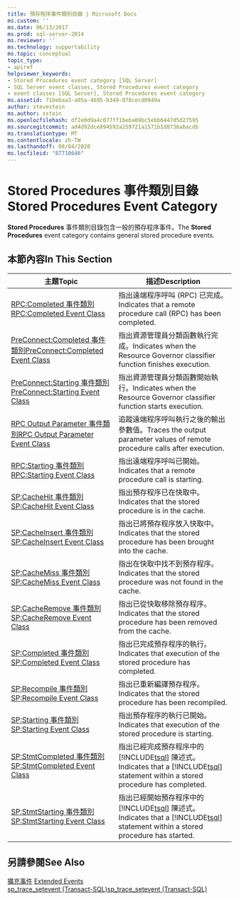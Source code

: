 ```yaml
---
title: 預存程序事件類別目錄 | Microsoft Docs
ms.custom: ''
ms.date: 06/13/2017
ms.prod: sql-server-2014
ms.reviewer: ''
ms.technology: supportability
ms.topic: conceptual
topic_type:
- apiref
helpviewer_keywords:
- Stored Procedures event category [SQL Server]
- SQL Server event classes, Stored Procedures event category
- event classes [SQL Server], Stored Procedures event category
ms.assetid: 71bebaa3-a05a-4695-b349-078cecd0949a
author: stevestein
ms.author: sstein
ms.openlocfilehash: df2e0d9a4c077ff16eba09bc5ebb6447d5d27595
ms.sourcegitcommit: ad4d92dce894592a259721a1571b1d8736abacdb
ms.translationtype: MT
ms.contentlocale: zh-TW
ms.lasthandoff: 08/04/2020
ms.locfileid: "87710646"
---
```

# <a name="stored-procedures-event-category"></a><span data-ttu-id="1fd39-102">Stored Procedures 事件類別目錄</span><span class="sxs-lookup"><span data-stu-id="1fd39-102">Stored Procedures Event Category</span></span>
  <span data-ttu-id="1fd39-103">**Stored Procedures** 事件類別目錄包含一般的預存程序事件。</span><span class="sxs-lookup"><span data-stu-id="1fd39-103">The **Stored Procedures** event category contains general stored procedure events.</span></span>  
  
## <a name="in-this-section"></a><span data-ttu-id="1fd39-104">本節內容</span><span class="sxs-lookup"><span data-stu-id="1fd39-104">In This Section</span></span>  
  
|<span data-ttu-id="1fd39-105">主題</span><span class="sxs-lookup"><span data-stu-id="1fd39-105">Topic</span></span>|<span data-ttu-id="1fd39-106">描述</span><span class="sxs-lookup"><span data-stu-id="1fd39-106">Description</span></span>|  
|-----------|-----------------|  
|[<span data-ttu-id="1fd39-107">RPC:Completed 事件類別</span><span class="sxs-lookup"><span data-stu-id="1fd39-107">RPC:Completed Event Class</span></span>](rpc-completed-event-class.md)|<span data-ttu-id="1fd39-108">指出遠端程序呼叫 (RPC) 已完成。</span><span class="sxs-lookup"><span data-stu-id="1fd39-108">Indicates that a remote procedure call (RPC) has been completed.</span></span>|  
|[<span data-ttu-id="1fd39-109">PreConnect:Completed 事件類別</span><span class="sxs-lookup"><span data-stu-id="1fd39-109">PreConnect:Completed Event Class</span></span>](preconnect-completed-event-class.md)|<span data-ttu-id="1fd39-110">指出資源管理員分類函數執行完成。</span><span class="sxs-lookup"><span data-stu-id="1fd39-110">Indicates when the Resource Governor classifier function finishes execution.</span></span>|  
|[<span data-ttu-id="1fd39-111">PreConnect:Starting 事件類別</span><span class="sxs-lookup"><span data-stu-id="1fd39-111">PreConnect:Starting Event Class</span></span>](preconnect-starting-event-class.md)|<span data-ttu-id="1fd39-112">指出資源管理員分類函數開始執行。</span><span class="sxs-lookup"><span data-stu-id="1fd39-112">Indicates when the Resource Governor classifier function starts execution.</span></span>|  
|[<span data-ttu-id="1fd39-113">RPC Output Parameter 事件類別</span><span class="sxs-lookup"><span data-stu-id="1fd39-113">RPC Output Parameter Event Class</span></span>](rpc-output-parameter-event-class.md)|<span data-ttu-id="1fd39-114">追蹤遠端程序呼叫執行之後的輸出參數值。</span><span class="sxs-lookup"><span data-stu-id="1fd39-114">Traces the output parameter values of remote procedure calls after execution.</span></span>|  
|[<span data-ttu-id="1fd39-115">RPC:Starting 事件類別</span><span class="sxs-lookup"><span data-stu-id="1fd39-115">RPC:Starting Event Class</span></span>](rpc-starting-event-class.md)|<span data-ttu-id="1fd39-116">指出遠端程序呼叫已開始。</span><span class="sxs-lookup"><span data-stu-id="1fd39-116">Indicates that a remote procedure call is starting.</span></span>|  
|[<span data-ttu-id="1fd39-117">SP:CacheHit 事件類別</span><span class="sxs-lookup"><span data-stu-id="1fd39-117">SP:CacheHit Event Class</span></span>](sp-cachehit-event-class.md)|<span data-ttu-id="1fd39-118">指出預存程序已在快取中。</span><span class="sxs-lookup"><span data-stu-id="1fd39-118">Indicates that the stored procedure is in the cache.</span></span>|  
|[<span data-ttu-id="1fd39-119">SP:CacheInsert 事件類別</span><span class="sxs-lookup"><span data-stu-id="1fd39-119">SP:CacheInsert Event Class</span></span>](sp-cacheinsert-event-class.md)|<span data-ttu-id="1fd39-120">指出已將預存程序放入快取中。</span><span class="sxs-lookup"><span data-stu-id="1fd39-120">Indicates that the stored procedure has been brought into the cache.</span></span>|  
|[<span data-ttu-id="1fd39-121">SP:CacheMiss 事件類別</span><span class="sxs-lookup"><span data-stu-id="1fd39-121">SP:CacheMiss Event Class</span></span>](sp-cachemiss-event-class.md)|<span data-ttu-id="1fd39-122">指出在快取中找不到預存程序。</span><span class="sxs-lookup"><span data-stu-id="1fd39-122">Indicates that the stored procedure was not found in the cache.</span></span>|  
|[<span data-ttu-id="1fd39-123">SP:CacheRemove 事件類別</span><span class="sxs-lookup"><span data-stu-id="1fd39-123">SP:CacheRemove Event Class</span></span>](sp-cacheremove-event-class.md)|<span data-ttu-id="1fd39-124">指出已從快取移除預存程序。</span><span class="sxs-lookup"><span data-stu-id="1fd39-124">Indicates that the stored procedure has been removed from the cache.</span></span>|  
|[<span data-ttu-id="1fd39-125">SP:Completed 事件類別</span><span class="sxs-lookup"><span data-stu-id="1fd39-125">SP:Completed Event Class</span></span>](sp-completed-event-class.md)|<span data-ttu-id="1fd39-126">指出已完成預存程序的執行。</span><span class="sxs-lookup"><span data-stu-id="1fd39-126">Indicates that execution of the stored procedure has completed.</span></span>|  
|[<span data-ttu-id="1fd39-127">SP:Recompile 事件類別</span><span class="sxs-lookup"><span data-stu-id="1fd39-127">SP:Recompile Event Class</span></span>](sp-recompile-event-class.md)|<span data-ttu-id="1fd39-128">指出已重新編譯預存程序。</span><span class="sxs-lookup"><span data-stu-id="1fd39-128">Indicates that the stored procedure has been recompiled.</span></span>|  
|[<span data-ttu-id="1fd39-129">SP:Starting 事件類別</span><span class="sxs-lookup"><span data-stu-id="1fd39-129">SP:Starting Event Class</span></span>](sp-starting-event-class.md)|<span data-ttu-id="1fd39-130">指出預存程序的執行已開始。</span><span class="sxs-lookup"><span data-stu-id="1fd39-130">Indicates that execution of the stored procedure is starting.</span></span>|  
|[<span data-ttu-id="1fd39-131">SP:StmtCompleted 事件類別</span><span class="sxs-lookup"><span data-stu-id="1fd39-131">SP:StmtCompleted Event Class</span></span>](sp-stmtcompleted-event-class.md)|<span data-ttu-id="1fd39-132">指出已經完成預存程序中的 [!INCLUDE[tsql](../../includes/tsql-md.md)] 陳述式。</span><span class="sxs-lookup"><span data-stu-id="1fd39-132">Indicates that a [!INCLUDE[tsql](../../includes/tsql-md.md)] statement within a stored procedure has completed.</span></span>|  
|[<span data-ttu-id="1fd39-133">SP:StmtStarting 事件類別</span><span class="sxs-lookup"><span data-stu-id="1fd39-133">SP:StmtStarting Event Class</span></span>](sp-stmtstarting-event-class.md)|<span data-ttu-id="1fd39-134">指出已經開始預存程序中的 [!INCLUDE[tsql](../../includes/tsql-md.md)] 陳述式。</span><span class="sxs-lookup"><span data-stu-id="1fd39-134">Indicates that a [!INCLUDE[tsql](../../includes/tsql-md.md)] statement within a stored procedure has started.</span></span>|  
  
## <a name="see-also"></a><span data-ttu-id="1fd39-135">另請參閱</span><span class="sxs-lookup"><span data-stu-id="1fd39-135">See Also</span></span>  
 <span data-ttu-id="1fd39-136">[擴充事件](../extended-events/extended-events.md) </span><span class="sxs-lookup"><span data-stu-id="1fd39-136">[Extended Events](../extended-events/extended-events.md) </span></span>  
 [<span data-ttu-id="1fd39-137">sp_trace_setevent &#40;Transact-SQL&#41;</span><span class="sxs-lookup"><span data-stu-id="1fd39-137">sp_trace_setevent &#40;Transact-SQL&#41;</span></span>](/sql/relational-databases/system-stored-procedures/sp-trace-setevent-transact-sql)  
  
  
